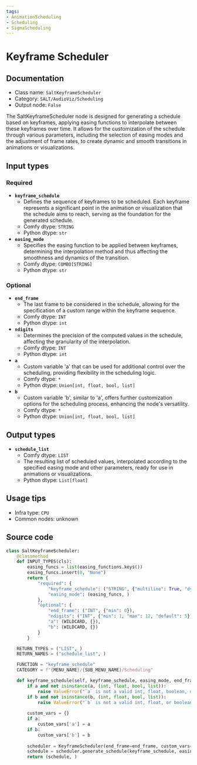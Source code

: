 ```yaml
---
tags:
- AnimationScheduling
- Scheduling
- SigmaScheduling
---
```


# Keyframe Scheduler
## Documentation
- Class name: `SaltKeyframeScheduler`
- Category: `SALT/AudioViz/Scheduling`
- Output node: `False`

The SaltKeyframeScheduler node is designed for generating a schedule based on keyframes, applying easing functions to interpolate between these keyframes over time. It allows for the customization of the schedule through various parameters, including the selection of easing modes and the adjustment of frame rates, to create dynamic and smooth transitions in animations or visualizations.
## Input types
### Required
- **`keyframe_schedule`**
    - Defines the sequence of keyframes to be scheduled. Each keyframe represents a significant point in the animation or visualization that the schedule aims to reach, serving as the foundation for the generated schedule.
    - Comfy dtype: `STRING`
    - Python dtype: `str`
- **`easing_mode`**
    - Specifies the easing function to be applied between keyframes, determining the interpolation method and thus affecting the smoothness and dynamics of the transition.
    - Comfy dtype: `COMBO[STRING]`
    - Python dtype: `str`
### Optional
- **`end_frame`**
    - The last frame to be considered in the schedule, allowing for the specification of a custom range within the keyframe sequence.
    - Comfy dtype: `INT`
    - Python dtype: `int`
- **`ndigits`**
    - Determines the precision of the computed values in the schedule, affecting the granularity of the interpolation.
    - Comfy dtype: `INT`
    - Python dtype: `int`
- **`a`**
    - Custom variable 'a' that can be used for additional control over the scheduling, providing flexibility in the scheduling logic.
    - Comfy dtype: `*`
    - Python dtype: `Union[int, float, bool, list]`
- **`b`**
    - Custom variable 'b', similar to 'a', offers further customization options for the scheduling process, enhancing the node's versatility.
    - Comfy dtype: `*`
    - Python dtype: `Union[int, float, bool, list]`
## Output types
- **`schedule_list`**
    - Comfy dtype: `LIST`
    - The resulting list of scheduled values, interpolated according to the specified easing mode and other parameters, ready for use in animations or visualizations.
    - Python dtype: `List[float]`
## Usage tips
- Infra type: `CPU`
- Common nodes: unknown


## Source code
```python
class SaltKeyframeScheduler:
    @classmethod
    def INPUT_TYPES(cls):
        easing_funcs = list(easing_functions.keys())
        easing_funcs.insert(0, "None")
        return {
            "required": {
                "keyframe_schedule": ("STRING", {"multiline": True, "dynamicPrompts": False}),
                "easing_mode": (easing_funcs, )
            },
            "optional": {
                "end_frame": ("INT", {"min": 0}),
                "ndigits": ("INT", {"min": 1, "max": 12, "default": 5}),
                "a": (WILDCARD, {}),
                "b": (WILDCARD, {})
            }
        }

    RETURN_TYPES = ("LIST", )
    RETURN_NAMES = ("schedule_list", )

    FUNCTION = "keyframe_schedule"
    CATEGORY = f"{MENU_NAME}/{SUB_MENU_NAME}/Scheduling"

    def keyframe_schedule(self, keyframe_schedule, easing_mode, end_frame=0, ndigits=2, a=None, b=None):
        if a and not isinstance(a, (int, float, bool, list)):
            raise ValueError("`a` is not a valid int, float, boolean, or schedule_list")
        if b and not isinstance(b, (int, float, bool, list)):
            raise ValueError("`b` is not a valid int, float, or boolean, or schedule_list")
        
        custom_vars = {}
        if a:
            custom_vars['a'] = a
        if b:
            custom_vars['b'] = b
        
        scheduler = KeyframeScheduler(end_frame=end_frame, custom_vars=custom_vars)
        schedule = scheduler.generate_schedule(keyframe_schedule, easing_mode=easing_mode, ndigits=ndigits)
        return (schedule, )

```
